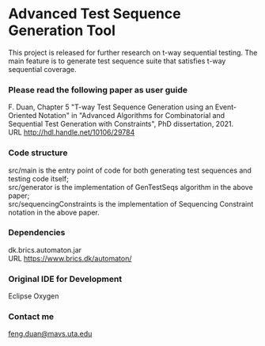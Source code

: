 # Advanced Test Sequence Generation Tool
This project is released for further research on t-way sequential testing. The main feature is to generate test sequence suite that satisfies t-way sequential coverage.

### Please read the following paper as user guide
F. Duan, Chapter 5 "T-way Test Sequence Generation using an Event-Oriented Notation" in "Advanced Algorithms for Combinatorial and Sequential Test Generation with Constraints", PhD dissertation, 2021.  
URL http://hdl.handle.net/10106/29784

### Code structure
src/main is the entry point of code for both generating test sequences and testing code itself;  
src/generator is the implementation of GenTestSeqs algorithm in the above paper;  
src/sequencingConstraints is the implementation of Sequencing Constraint notation in the above paper.

### Dependencies
dk.brics.automaton.jar  
URL https://www.brics.dk/automaton/

### Original IDE for Development
Eclipse Oxygen

### Contact me
feng.duan@mavs.uta.edu
